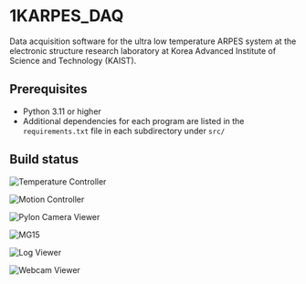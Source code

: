 # 1KARPES_DAQ

Data acquisition software for the ultra low temperature ARPES system at the electronic
structure research laboratory at Korea Advanced Institute of Science and Technology
(KAIST).

## Prerequisites

- Python 3.11 or higher
- Additional dependencies for each program are listed in the `requirements.txt` file in each subdirectory under `src/`

## Build status

![Temperature Controller](https://img.shields.io/github/actions/workflow/status/kmnhan/1KARPES_DAQ/build_tempcontroller.yml?label=Temperature%20Controller)

![Motion Controller](https://img.shields.io/github/actions/workflow/status/kmnhan/1KARPES_DAQ/build_motioncontrol.yml?label=Motion%20Controller)

![Pylon Camera Viewer](https://img.shields.io/github/actions/workflow/status/kmnhan/1KARPES_DAQ/build_pyloncam.yml?label=Pylon%20Camera%20Viewer)

![MG15](https://img.shields.io/github/actions/workflow/status/kmnhan/1KARPES_DAQ/build_mg15.yml?label=MG15)

![Log Viewer](https://img.shields.io/github/actions/workflow/status/kmnhan/1KARPES_DAQ/build_logviewer.yml?label=Log%20Viewer)

![Webcam Viewer](https://img.shields.io/github/actions/workflow/status/kmnhan/1KARPES_DAQ/build_webcam.yml?label=Webcam%20Viewer)
